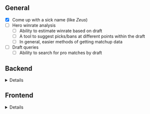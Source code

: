## General
- [x] Come up with a sick name (like *Zeus*)
- [ ] Hero winrate analysis
    - [ ] Ability to estimate winrate based on draft
    - [ ] A tool to suggest picks/bans at different points within the draft
    - [ ] In general, easier methods of getting matchup data
- [ ] Draft queries
    - [ ] Ability to search for pro matches by draft

## Backend
<details>
- [ ] Setup Hero table(s)
    - [ ] Include base hero winrate, and relationship table between heroes
    - [ ] Include winrates with/against all other heroes
- [ ] Restructure Match tables (need to rethink this entirely)
    - [ ] Implement Team tables if necessary
- [ ] Fix Stratz queries (to get matches by league) and organize directory
    - [ ] Create easier way to add matches to DB ~~(see server/seed.js)~~
    - [ ] If possible, get patch ID (and/or possibly name) directly from Stratz query
- [ ] Setup API routes to get info from database
    - [ ] Use req.params to get specific db entries(?)
</details>

## Frontend
<details>
- [ ] Further webpack setup
    - [ ] Update paths with 'path' module
    - [ ] Compile CSS with all necessary loaders
        - [ ] Should also extract CSS into separate file (Will need to split webpack.config at this point)
    - [ ] Switch to html template (html-webpack-plugin)
    - [ ] Use 'asset/module' to build images
- [ ] Display all heroes and empty draft grid
</details>
